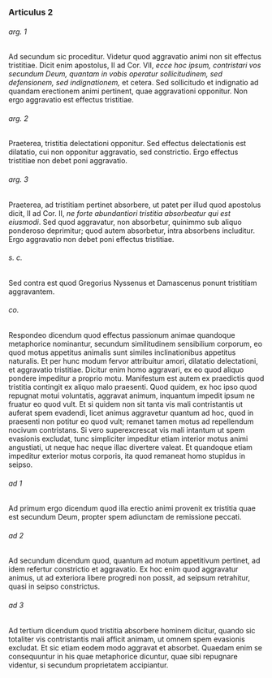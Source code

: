 ### Articulus 2

###### arg. 1
Ad secundum sic proceditur. Videtur quod aggravatio animi non sit effectus tristitiae. Dicit enim apostolus, II ad Cor. VII, *ecce hoc ipsum, contristari vos secundum Deum, quantam in vobis operatur sollicitudinem, sed defensionem, sed indignationem,* et cetera. Sed sollicitudo et indignatio ad quandam erectionem animi pertinent, quae aggravationi opponitur. Non ergo aggravatio est effectus tristitiae.

###### arg. 2
Praeterea, tristitia delectationi opponitur. Sed effectus delectationis est dilatatio, cui non opponitur aggravatio, sed constrictio. Ergo effectus tristitiae non debet poni aggravatio.

###### arg. 3
Praeterea, ad tristitiam pertinet absorbere, ut patet per illud quod apostolus dicit, II ad Cor. II, *ne forte abundantiori tristitia absorbeatur qui est eiusmodi*. Sed quod aggravatur, non absorbetur, quinimmo sub aliquo ponderoso deprimitur; quod autem absorbetur, intra absorbens includitur. Ergo aggravatio non debet poni effectus tristitiae.

###### s. c.
Sed contra est quod Gregorius Nyssenus et Damascenus ponunt tristitiam aggravantem.

###### co.
Respondeo dicendum quod effectus passionum animae quandoque metaphorice nominantur, secundum similitudinem sensibilium corporum, eo quod motus appetitus animalis sunt similes inclinationibus appetitus naturalis. Et per hunc modum fervor attribuitur amori, dilatatio delectationi, et aggravatio tristitiae. Dicitur enim homo aggravari, ex eo quod aliquo pondere impeditur a proprio motu. Manifestum est autem ex praedictis quod tristitia contingit ex aliquo malo praesenti. Quod quidem, ex hoc ipso quod repugnat motui voluntatis, aggravat animum, inquantum impedit ipsum ne fruatur eo quod vult. Et si quidem non sit tanta vis mali contristantis ut auferat spem evadendi, licet animus aggravetur quantum ad hoc, quod in praesenti non potitur eo quod vult; remanet tamen motus ad repellendum nocivum contristans. Si vero superexcrescat vis mali intantum ut spem evasionis excludat, tunc simpliciter impeditur etiam interior motus animi angustiati, ut neque hac neque illac divertere valeat. Et quandoque etiam impeditur exterior motus corporis, ita quod remaneat homo stupidus in seipso.

###### ad 1
Ad primum ergo dicendum quod illa erectio animi provenit ex tristitia quae est secundum Deum, propter spem adiunctam de remissione peccati.

###### ad 2
Ad secundum dicendum quod, quantum ad motum appetitivum pertinet, ad idem refertur constrictio et aggravatio. Ex hoc enim quod aggravatur animus, ut ad exteriora libere progredi non possit, ad seipsum retrahitur, quasi in seipso constrictus.

###### ad 3
Ad tertium dicendum quod tristitia absorbere hominem dicitur, quando sic totaliter vis contristantis mali afficit animam, ut omnem spem evasionis excludat. Et sic etiam eodem modo aggravat et absorbet. Quaedam enim se consequuntur in his quae metaphorice dicuntur, quae sibi repugnare videntur, si secundum proprietatem accipiantur.

